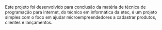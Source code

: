 Este projeto foi desenvolvido para conclusão da matéria de técnica de programação para internet, do técnico em informática da etec, é um projeto simples com o foco em ajudar microempreendedores a cadastrar produtos, clientes e lançamentos.
